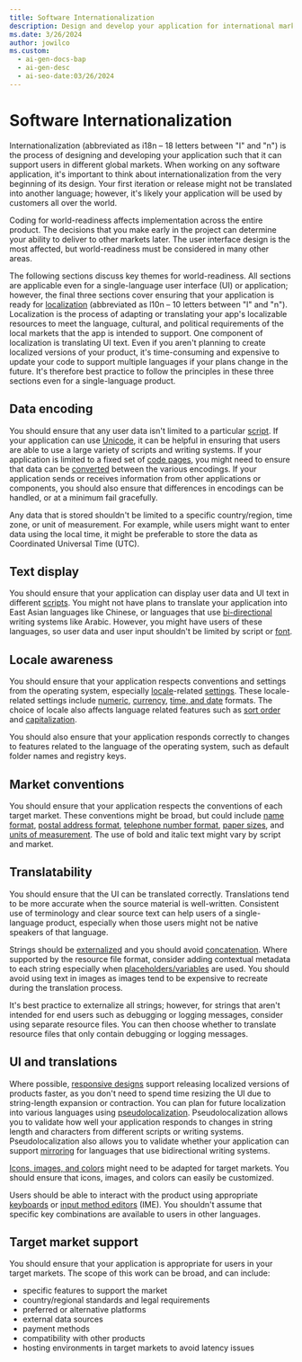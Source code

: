 ```yaml
---
title: Software Internationalization
description: Design and develop your application for international markets from the beginning to ensure global support. (Internationalization/i18n)
ms.date: 3/26/2024
author: jowilco
ms.custom:
  - ai-gen-docs-bap
  - ai-gen-desc
  - ai-seo-date:03/26/2024
---
```


# Software Internationalization

Internationalization (abbreviated as i18n – 18 letters between "I" and "n") is the process of designing and developing your application such that it can support users in different global markets. When working on any software application, it's important to think about internationalization from the very beginning of its design. Your first iteration or release might not be translated into another language; however, it's likely your application will be used by customers all over the world.

Coding for world-readiness affects implementation across the entire product. The decisions that you make early in the project can determine your ability to deliver to other markets later. The user interface design is the most affected, but world-readiness must be considered in many other areas.

The following sections discuss key themes for world-readiness. All sections are applicable even for a single-language user interface (UI) or application; however, the final three sections cover ensuring that your application is ready for [localization](../localization/localize-software.md) (abbreviated as l10n – 10 letters between "l" and "n"). Localization is the process of adapting or translating your app's localizable resources to meet the language, cultural, and political requirements of the local markets that the app is intended to support. One component of localization is translating UI text. Even if you aren't planning to create localized versions of your product, it's time-consuming and expensive to update your code to support multiple languages if your plans change in the future. It's therefore best practice to follow the principles in these three sections even for a single-language product.

## Data encoding

You should ensure that any user data isn't limited to a particular [script](../fonts-layout/writing-systems.md). If your application can use [Unicode](../encoding/unicode-standard.md), it can be helpful in ensuring that users are able to use a large variety of scripts and writing systems. If your application is limited to a fixed set of [code pages](../encoding/code-pages.md), you might need to ensure that data can be [converted](../text/encoding_text_conversion.md) between the various encodings. If your application sends or receives information from other applications or components, you should also ensure that differences in encodings can be handled, or at a minimum fail gracefully.

Any data that is stored shouldn't be limited to a specific country/region, time zone, or unit of measurement. For example, while users might want to enter data using the local time, it might be preferable to store the data as Coordinated Universal Time (UTC).

## Text display

You should ensure that your application can display user data and UI text in different [scripts](../fonts-layout/writing-systems.md). You might not have plans to translate your application into East Asian languages like Chinese, or languages that use [bi-directional](../fonts-layout/text-directionality.md) writing systems like Arabic. However, you might have users of these languages, so user data and user input shouldn't be limited by script or [font](../fonts-layout/fonts.md).

## Locale awareness

You should ensure that your application respects conventions and settings from the operating system, especially [locale](../locale/locale.md)-related [settings](../locale/system-user-settings.md). These locale-related settings include [numeric](../locale/number-formatting.md), [currency](../locale/currency-formats.md), [time, and date](../locale/date-time-formats.md) formats. The choice of locale also affects language related features such as [sort order](../locale/sorting-and-string-comparison.md) and [capitalization](../text/case-mapping.md).

You should also ensure that your application responds correctly to changes to features related to the language of the operating system, such as default folder names and registry keys.

## Market conventions

You should ensure that your application respects the conventions of each target market. These conventions might be broad, but could include [name format](../locale/addresses.md#personal-names-and-name-order), [postal address format](../locale/addresses.md#postal-address), [telephone number format](../locale/telephone-numbers.md), [paper sizes](../locale/paper-size.md), and [units of measurement](../locale/measurement-units.md). The use of bold and italic text might vary by script and market.

## Translatability

You should ensure that the UI can be translated correctly. Translations tend to be more accurate when the source material is well-written. Consistent use of terminology and clear source text can help users of a single-language product, especially when those users might not be native speakers of that language.

Strings should be [externalized](../internationalization/externalize-resources.md) and you should avoid [concatenation](../internationalization/concatenation.md). Where supported by the resource file format, consider adding contextual metadata  to each string especially when [placeholders/variables](../internationalization/message-formatting.md) are used. You should avoid using text in images as images tend to be expensive to recreate during the translation process.

It's best practice to externalize all strings; however, for strings that aren't intended for end users such as debugging or logging messages, consider using separate resource files. You can then choose whether to translate resource files that only contain debugging or logging messages.

## UI and translations

Where possible, [responsive designs](../fonts-layout/adaptive-ui.md) support releasing localized versions of products faster, as you don't need to spend time resizing the UI due to string-length expansion or contraction. You can plan for future localization into various languages using [pseudolocalization](../methodology/pseudolocalization.md). Pseudolocalization allows you to validate how well your application responds to changes in string length and characters from different scripts or writing systems. Pseudolocalization also allows you to validate whether your application can support [mirroring](../fonts-layout/mirroring.md) for languages that use bidirectional writing systems.

[Icons, images, and colors](../fonts-layout/images-icons-colors.md) might need to be adapted for target markets. You should ensure that icons, images, and colors can easily be customized.

Users should be able to interact with the product using appropriate [keyboards](../input/keyboards.md) or [input method editors](../input/input-method-editors.md) (IME). You shouldn't assume that specific key combinations are available to users in other languages.

## Target market support

You should ensure that your application is appropriate for users in your target markets. The scope of this work can be broad, and can include:

- specific features to support the market
- country/regional standards and legal requirements
- preferred or alternative platforms
- external data sources
- payment methods
- compatibility with other products
- hosting environments in target markets to avoid latency issues
